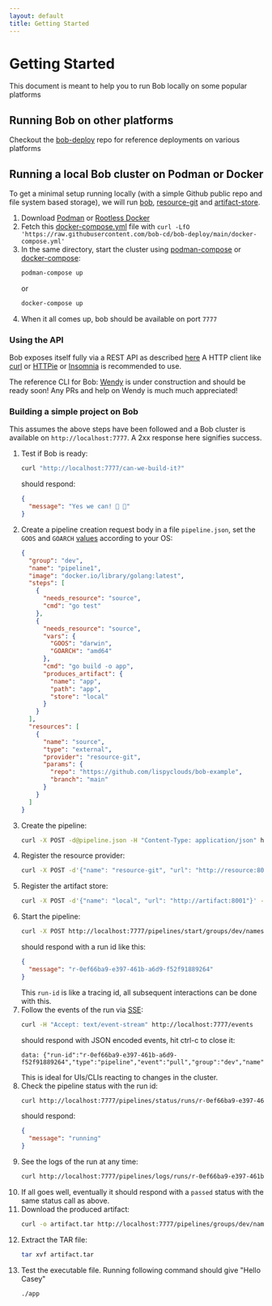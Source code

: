 ```yaml
---
layout: default
title: Getting Started
---
```


# Getting Started

This document is meant to help you to run Bob locally on some popular platforms

## Running Bob on other platforms

Checkout the [bob-deploy](https://github.com/bob-cd/bob-deploy) repo for reference deployments on various platforms

## Running a local Bob cluster on Podman or Docker

To get a minimal setup running locally (with a simple Github public repo and file system based storage), we will run [bob](https://github.com/bob-cd/bob), [resource-git](https://github.com/bob-cd/resource-git) and [artifact-store](https://github.com/bob-cd/artifact-local).

1. Download [Podman](https://podman.io/getting-started/installation) or [Rootless Docker](https://docs.docker.com/engine/security/rootless/)
1. Fetch this [docker-compose.yml](https://github.com/bob-cd/bob-deploy/blob/main/docker-compose.yml) file with `curl -LfO 'https://raw.githubusercontent.com/bob-cd/bob-deploy/main/docker-compose.yml'`
1. In the same directory, start the cluster using [podman-compose](https://github.com/containers/podman-compose#installation) or [docker-compose](https://docs.docker.com/compose/):
   ```bash
   podman-compose up
   ```
   or
   ```bash
   docker-compose up
   ```
1. When it all comes up, bob should be available on port `7777`

### Using the API

Bob exposes itself fully via a REST API as described [here](https://bob-cd.github.io/pages/api-reference.html)
A HTTP client like [curl](https://curl.haxx.se/) or [HTTPie](https://httpie.org/) or [Insomnia](https://insomnia.rest/) is recommended to use.

The reference CLI for Bob: [Wendy](https://github.com/bob-cd/wendy) is under construction and should be ready soon! Any PRs and help on Wendy is much much appreciated!

### Building a simple project on Bob

This assumes the above steps have been followed and a Bob cluster is available on `http://localhost:7777`. A 2xx response here signifies success.

1. Test if Bob is ready:
   ```bash
   curl "http://localhost:7777/can-we-build-it?"
   ```
   should respond:
   ```json
   {
     "message": "Yes we can! 🔨 🔨"
   }
   ```
1. Create a pipeline creation request body in a file `pipeline.json`, set the `GOOS` and `GOARCH` [values](https://golang.org/doc/install/source#environment) according to your OS:
   ```json
   {
     "group": "dev",
     "name": "pipeline1",
     "image": "docker.io/library/golang:latest",
     "steps": [
       {
         "needs_resource": "source",
         "cmd": "go test"
       },
       {
         "needs_resource": "source",
         "vars": {
           "GOOS": "darwin",
           "GOARCH": "amd64"
         },
         "cmd": "go build -o app",
         "produces_artifact": {
           "name": "app",
           "path": "app",
           "store": "local"
         }
       }
     ],
     "resources": [
       {
         "name": "source",
         "type": "external",
         "provider": "resource-git",
         "params": {
           "repo": "https://github.com/lispyclouds/bob-example",
           "branch": "main"
         }
       }
     ]
   }
   ```
1. Create the pipeline:
   ```bash
   curl -X POST -d@pipeline.json -H "Content-Type: application/json" http://localhost:7777/pipelines
   ```
1. Register the resource provider:
   ```bash
   curl -X POST -d'{"name": "resource-git", "url": "http://resource:8000"}' -H "Content-Type: application/json" http://localhost:7777/resource-providers
   ```
1. Register the artifact store:
   ```bash
   curl -X POST -d'{"name": "local", "url": "http://artifact:8001"}' -H "Content-Type: application/json" http://localhost:7777/artifact-stores
   ```
1. Start the pipeline:
   ```bash
   curl -X POST http://localhost:7777/pipelines/start/groups/dev/names/pipeline1
   ```
   should respond with a run id like this:
   ```json
   {
     "message": "r-0ef66ba9-e397-461b-a6d9-f52f91889264"
   }
   ```
   This `run-id` is like a tracing id, all subsequent interactions can be done with this.
1. Follow the events of the run via [SSE](https://en.wikipedia.org/wiki/Server-sent_events):
   ```bash
   curl -H "Accept: text/event-stream" http://localhost:7777/events
   ```
   should respond with JSON encoded events, hit ctrl-c to close it:
   ```
   data: {"run-id":"r-0ef66ba9-e397-461b-a6d9-f52f91889264","type":"pipeline","event":"pull","group":"dev","name":"pipeline1","timestamp":1699339368930}
   ```
   This is ideal for UIs/CLIs reacting to changes in the cluster.
1. Check the pipeline status with the run id:
   ```bash
   curl http://localhost:7777/pipelines/status/runs/r-0ef66ba9-e397-461b-a6d9-f52f91889264
   ```
   should respond:
   ```json
   {
     "message": "running"
   }
   ```
1. See the logs of the run at any time:
   ```bash
   curl http://localhost:7777/pipelines/logs/runs/r-0ef66ba9-e397-461b-a6d9-f52f91889264/offset/0/lines/50
   ```
1. If all goes well, eventually it should respond with a `passed` status with the same status call as above.
1. Download the produced artifact:
   ```bash
   curl -o artifact.tar http://localhost:7777/pipelines/groups/dev/names/pipeline1/runs/r-0ef66ba9-e397-461b-a6d9-f52f91889264/artifact-stores/local/artifact/app
   ```
1. Extract the TAR file:
   ```bash
   tar xvf artifact.tar
   ```
1. Test the executable file. Running following command should give "Hello Casey"
   ```bash
   ./app
   ```
